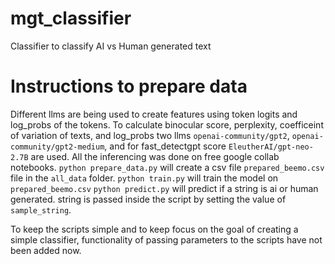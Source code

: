 # mgt_classifier
Classifier to classify AI vs Human generated text

# Instructions to prepare data
Different llms are being used to create features using token logits and log_probs of the tokens. To calculate binocular score, perplexity, coefficeint of variation of texts, and log_probs two llms `openai-community/gpt2`, `openai-community/gpt2-medium`, and for fast_detectgpt score `EleutherAI/gpt-neo-2.7B` are used. All the inferencing was done on free google collab notebooks.
`python prepare_data.py` will create a csv file `prepared_beemo.csv` file in the `all_data` folder.
`python train.py` will train the model on `prepared_beemo.csv`
`python predict.py` will predict if a string is ai or human generated. string is passed inside the script by setting the value of `sample_string`.

To keep the scripts simple and to keep focus on the goal of creating a simple classifier, functionality of passing parameters to the scripts have not been added now.
